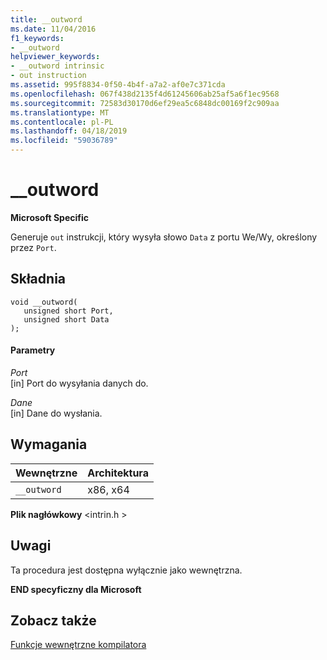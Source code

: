 ```yaml
---
title: __outword
ms.date: 11/04/2016
f1_keywords:
- __outword
helpviewer_keywords:
- __outword intrinsic
- out instruction
ms.assetid: 995f8834-0f50-4b4f-a7a2-af0e7c371cda
ms.openlocfilehash: 067f438d2135f4d61245606ab25af5a6f1ec9568
ms.sourcegitcommit: 72583d30170d6ef29ea5c6848dc00169f2c909aa
ms.translationtype: MT
ms.contentlocale: pl-PL
ms.lasthandoff: 04/18/2019
ms.locfileid: "59036789"
---
```

# <a name="outword"></a>__outword

**Microsoft Specific**

Generuje `out` instrukcji, który wysyła słowo `Data` z portu We/Wy, określony przez `Port`.

## <a name="syntax"></a>Składnia

```
void __outword(
   unsigned short Port,
   unsigned short Data
);
```

#### <a name="parameters"></a>Parametry

*Port*<br/>
[in] Port do wysyłania danych do.

*Dane*<br/>
[in] Dane do wysłania.

## <a name="requirements"></a>Wymagania

|Wewnętrzne|Architektura|
|---------------|------------------|
|`__outword`|x86, x64|

**Plik nagłówkowy** \<intrin.h >

## <a name="remarks"></a>Uwagi

Ta procedura jest dostępna wyłącznie jako wewnętrzna.

**END specyficzny dla Microsoft**

## <a name="see-also"></a>Zobacz także

[Funkcje wewnętrzne kompilatora](../intrinsics/compiler-intrinsics.md)